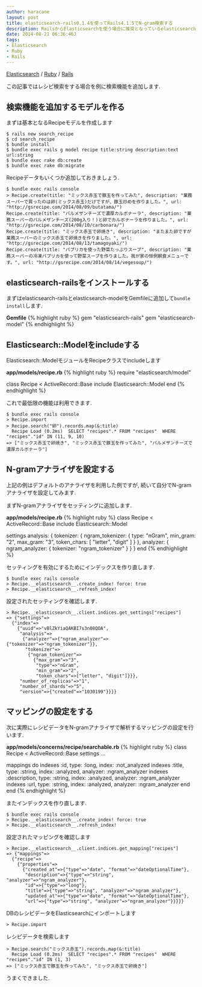 ```yaml
---
author: haracane
layout: post
title: elasticsearch-rails0.1.4を使ってRails4.1.5でN-gram検索する
description: RailsからElasticsearchを使う場合に推奨となっているelasticsearch-rails gemを使ってN-gram検索機能を作ってみます.
date: 2014-08-21 06:36:46J
tags:
- Elasticsearch
- Ruby
- Rails
---
```

[Elasticsearch](/tags/elasticsearch/) / [Ruby](/tags/ruby/) / [Rails](/tags/rails/)

この記事ではレシピ検索をする場合を例に検索機能を追加します.

## 検索機能を追加するモデルを作る

まずは基本となるRecipeモデルを作成します

    $ rails new search_recipe
    $ cd search_recipe
    $ bundle install
    $ bundle exec rails g model recipe title:string description:text url:string
    $ bundle exec rake db:create
    $ bundle exec rake db:migrate

Recipeデータもいくつか追加しておきましょう.

    $ bundle exec rails console
    > Recipe.create(title: "ミックス赤玉で豚玉を作ってみた", description: "業務スーパーで買ったのは卵(ミックス赤玉)だけですが、豚玉炒めを作りました。", url: "http://gsrecipe.com/2014/08/09/butatama/")
    Recipe.create(title: "パルメザンチーズで濃厚カルボナーラ", description: "業務スーパーのパルメザンチーズ(200g入り！)と卵でカルボナーラを作りました。", url: "http://gsrecipe.com/2014/08/10/carbonara/")
    Recipe.create(title: "ミックス赤玉で卵焼き", description: "またまた卵ですが業務スーパーのミックス赤玉で卵焼きを作りました。", url: "http://gsrecipe.com/2014/08/13/tamagoyaki/")
    Recipe.create(title: "パプリカを使った野菜たっぷりスープ", description: "業務スーパーの冷凍パプリカを使って野菜スープを作りました。我が家の恒例朝食メニューです。", url: "http://gsrecipe.com/2014/08/14/vegesoup/")

## elasticsearch-railsをインストールする

まずはelasticsearch-railsとelasticsearch-modelをGemfileに追加して```bundle install```します.

**Gemfile**
{% highlight ruby %}
gem "elasticsearch-rails"
gem "elasticsearch-model"
{% endhighlight %}

## Elasticsearch::Modelをincludeする

Elasticsearch::ModelモジュールをRecipeクラスでincludeします

**app/models/recipe.rb**
{% highlight ruby %}
require "elasticsearch/model"

class Recipe < ActiveRecord::Base
  include Elasticsearch::Model
end
{% endhighlight %}

これで最低限の機能は利用できます.

    $ bundle exec rails console
    > Recipe.import
    > Recipe.search("卵").records.map(&:title)
      Recipe Load (0.2ms)  SELECT "recipes".* FROM "recipes"  WHERE "recipes"."id" IN (11, 9, 10)
    => ["ミックス赤玉で卵焼き", "ミックス赤玉で豚玉を作ってみた", "パルメザンチーズで濃厚カルボナーラ"]

## N-gramアナライザを設定する

上記の例はデフォルトのアナライザを利用した例ですが, 続いて自分でN-gramアナライザを設定してみます.

まずN-gramアナライザをセッティングに追加します.

**app/models/recipe.rb**
{% highlight ruby %}
class Recipe < ActiveRecord::Base
  include Elasticsearch::Model

  settings analysis: {
      tokenizer: {
        ngram_tokenizer: {
          type: "nGram",
          min_gram: "2",
          max_gram: "3",
          token_chars: [
            "letter",
            "digit"
          ]
        }
      },
      analyzer: {
        ngram_analyzer: {
          tokenizer: "ngram_tokenizer"
        }
      }
    }
end
{% endhighlight %}

セッティングを有効にするためにインデックスを作り直します.

    $ bundle exec rails console
    > Recipe.__elasticsearch__.create_index! force: true
    > Recipe.__elasticsearch__.refresh_index!

設定されたセッティングを確認します.

    > Recipe.__elasticsearch__.client.indices.get_settings["recipes"]
    => {"settings"=>
      {"index"=>
        {"uuid"=>"vBlZkYiaQAKBI7s3n08QOA",
         "analysis"=>
          {"analyzer"=>{"ngram_analyzer"=>{"tokenizer"=>"ngram_tokenizer"}},
           "tokenizer"=>
            {"ngram_tokenizer"=>
              {"max_gram"=>"3",
               "type"=>"nGram",
               "min_gram"=>"2",
               "token_chars"=>["letter", "digit"]}}},
         "number_of_replicas"=>"1",
         "number_of_shards"=>"5",
         "version"=>{"created"=>"1030199"}}}}

## マッピングの設定をする

次に実際にレシピデータをN-gramアナライザで解析するマッピングの設定を行います.

**app/models/concerns/recipe/searchable.rb**
{% highlight ruby %}
class Recipe < ActiveRecord::Base
  settings ...

  mappings do
    indexes :id, type: :long, index: :not_analyzed
    indexes :title, type: :string, index: :analyzed, analyzer: :ngram_analyzer
    indexes :description, type: :string, index: :analyzed, analyzer: :ngram_analyzer
    indexes :url, type: :string, index: :analyzed, analyzer: :ngram_analyzer
  end
end
{% endhighlight %}

またインデックスを作り直します.

    $ bundle exec rails console
    > Recipe.__elasticsearch__.create_index! force: true
    > Recipe.__elasticsearch__.refresh_index!

設定されたマッピングを確認します

    > Recipe.__elasticsearch__.client.indices.get_mapping["recipes"]
    => {"mappings"=>
      {"recipe"=>
        {"properties"=>
          {"created_at"=>{"type"=>"date", "format"=>"dateOptionalTime"},
           "description"=>{"type"=>"string", "analyzer"=>"ngram_analyzer"},
           "id"=>{"type"=>"long"},
           "title"=>{"type"=>"string", "analyzer"=>"ngram_analyzer"},
           "updated_at"=>{"type"=>"date", "format"=>"dateOptionalTime"},
           "url"=>{"type"=>"string", "analyzer"=>"ngram_analyzer"}}}}}

DBのレシピデータをElasticsearchにインポートします

    > Recipe.import

レシピデータを検索します

    > Recipe.search("ミックス赤玉").records.map(&:title)
      Recipe Load (0.2ms)  SELECT "recipes".* FROM "recipes"  WHERE "recipes"."id" IN (1, 3)
    => ["ミックス赤玉で豚玉を作ってみた", "ミックス赤玉で卵焼き"]

うまくできました.
